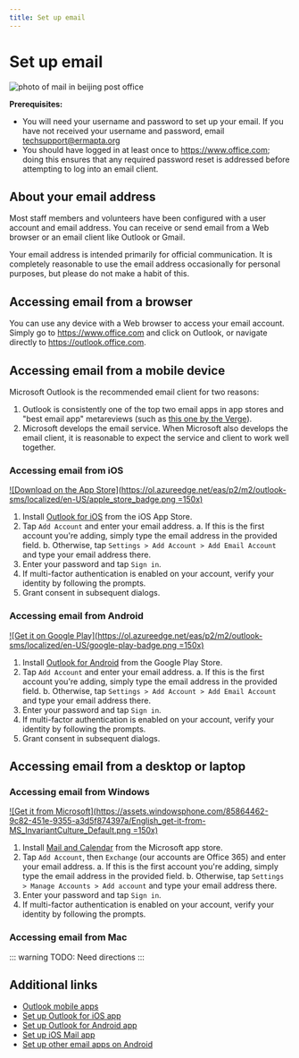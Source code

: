 ```yaml
---
title: Set up email
---
```


# Set up email

![photo of mail in beijing post office][hero-image]

**Prerequisites:**

- You will need your username and password to set up your email. If you have not received your username and password, email [techsupport@ermapta.org][email-techsupport]
- You should have logged in at least once to <https://www.office.com>; doing this ensures that any required password reset is addressed before attempting to log into an email client.

## About your email address

Most staff members and volunteers have been configured with a user account and email address. You can receive or send email from a Web browser or an email client like Outlook or Gmail.

Your email address is intended primarily for official communication. It is completely reasonable to use the email address occasionally for personal purposes, but please do not make a habit of this.

## Accessing email from a browser

You can use any device with a Web browser to access your email account. Simply go to <https://www.office.com> and click on Outlook, or navigate directly to <https://outlook.office.com>.

## Accessing email from a mobile device

Microsoft Outlook is the recommended email client for two reasons:

1. Outlook is consistently one of the top two email apps in app stores and "best email app" metareviews (such as [this one by the Verge][verge-review]).
2. Microsoft develops the email service. When Microsoft also develops the email client, it is reasonable to expect the service and client to work well together.

### Accessing email from iOS

[![Download on the App Store](https://ol.azureedge.net/eas/p2/m2/outlook-sms/localized/en-US/apple_store_badge.png =150x)][ios-download]

1. Install [Outlook for iOS][ios-download] from the iOS App Store.
2. Tap `Add Account` and enter your email address.
   a. If this is the first account you're adding, simply type the email address in the provided field.
   b. Otherwise, tap `Settings > Add Account > Add Email Account` and type your email address there.
3. Enter your password and tap `Sign in`.
4. If multi-factor authentication is enabled on your account, verify your identity by following the prompts.
5. Grant consent in subsequent dialogs.

### Accessing email from Android

[![Get it on Google Play](https://ol.azureedge.net/eas/p2/m2/outlook-sms/localized/en-US/google-play-badge.png =150x)][android-download]

1. Install [Outlook for Android][android-download] from the Google Play Store.
2. Tap `Add Account` and enter your email address.
   a. If this is the first account you're adding, simply type the email address in the provided field.
   b. Otherwise, tap `Settings > Add Account > Add Email Account` and type your email address there.
3. Enter your password and tap `Sign in`.
4. If multi-factor authentication is enabled on your account, verify your identity by following the prompts.
5. Grant consent in subsequent dialogs.

## Accessing email from a desktop or laptop

### Accessing email from Windows

[![Get it from Microsoft](https://assets.windowsphone.com/85864462-9c82-451e-9355-a3d5f874397a/English_get-it-from-MS_InvariantCulture_Default.png =150x)][windows-download]

1. Install [Mail and Calendar][windows-download] from the Microsoft app store.
2. Tap `Add Account`, then `Exchange` (our accounts are Office 365) and enter your email address.
   a. If this is the first account you're adding, simply type the email address in the provided field.
   b. Otherwise, tap `Settings > Manage Accounts > Add account` and type your email address there.
3. Enter your password and tap `Sign in`.
4. If multi-factor authentication is enabled on your account, verify your identity by following the prompts.

### Accessing email from Mac

::: warning
TODO: Need directions
:::

## Additional links

- [Outlook mobile apps](https://products.office.com/en-us/outlook-mobile-for-android-and-ios)
- [Set up Outlook for iOS app](https://support.office.com/en-us/article/set-up-email-in-outlook-for-ios-mobile-app-b2de2161-cc1d-49ef-9ef9-81acd1c8e234)
- [Set up Outlook for Android app](https://support.office.com/en-us/article/set-up-email-in-the-outlook-for-android-app-886db551-8dfa-4fd5-b835-f8e532091872?ui=en-US&rs=en-US&ad=US)
- [Set up iOS Mail app](https://support.office.com/en-us/article/set-up-email-using-the-ios-mail-app-7e5b180f-bc8f-45cc-8da1-5cefc1e633d1?ui=en-US&rs=en-US&ad=US)
- [Set up other email apps on Android](https://support.office.com/en-us/article/set-up-email-in-android-email-app-71147974-7aca-491b-978a-ab15e360434c?ui=en-US&rs=en-US&ad=US)

[android-download]: https://go.microsoft.com/fwlink/p/?LinkID=733934
[email-techsupport]: mailto:techsupport@ermapta.org?subject=Credentials%20needed
[hero-image]: https://images.unsplash.com/photo-1552987614-cea548ab520a?ixlib=rb-1.2.1&ixid=eyJhcHBfaWQiOjg2MjE3fQ&w=900&h=225&crop=top&fit=crop&fp-y=0.68
[ios-download]: https://go.microsoft.com/fwlink/p/?LinkId=733936
[verge-review]: https://www.theverge.com/2018/9/28/17911432/best-email-app-ios-android
[windows-download]: https://www.microsoft.com/store/apps/9wzdncrfhvqm?cid=storebadge&ocid=badge
